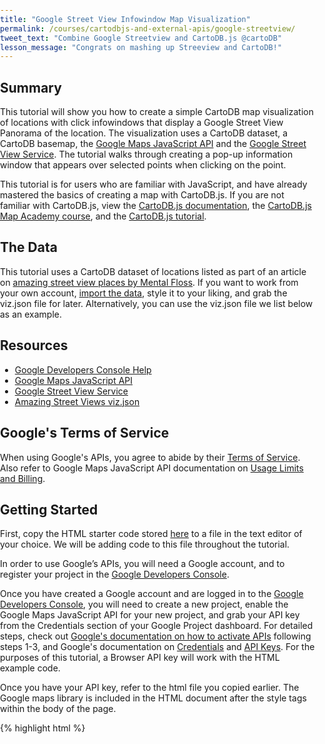 ```yaml
---
title: "Google Street View Infowindow Map Visualization"
permalink: /courses/cartodbjs-and-external-apis/google-streetview/
tweet_text: "Combine Google Streetview and CartoDB.js @cartoDB"
lesson_message: "Congrats on mashing up Streeview and CartoDB!"
---
```


## Summary
This tutorial will show you how to create a simple CartoDB map visualization of locations with click infowindows that display a Google Street View Panorama of the location. The visualization uses a CartoDB dataset, a CartoDB basemap, the [Google Maps JavaScript API](https://developers.google.com/maps/documentation/javascript/tutorial) and the [Google Street View Service](https://developers.google.com/maps/documentation/javascript/streetview?hl=en). The tutorial walks through creating a pop-up information window that appears over selected points when clicking on the point.

This tutorial is for users who are familiar with JavaScript, and have already mastered the basics of creating a map with CartoDB.js. If you are not familiar with CartoDB.js, view the [CartoDB.js documentation](/cartodb-platform/cartodb-js.html), the [CartoDB.js Map Academy course](http://academy.cartodb.com/courses/cartodbjs-ground-up/), and the [CartoDB.js tutorial](/tutorials/create_map_cartodbjs).

## The Data

This tutorial uses a CartoDB dataset of locations listed as part of an article on [amazing street view places by Mental Floss](http://mentalfloss.com/article/51904/16-amazing-places-visit-google-street-view). If you want to work from your own account, [import the data](https://documentation.cartodb.com/tables/amazingstreetviews), style it to your liking, and grab the viz.json file for later. Alternatively, you can use the viz.json file we list below as an example.


## Resources

* [Google Developers Console Help](https://developers.google.com/console/help/new)
* [Google Maps JavaScript API](https://developers.google.com/maps/documentation/javascript/tutorial)
* [Google Street View Service](https://developers.google.com/maps/documentation/javascript/streetview?hl=en)
* [Amazing Street Views viz.json](https://documentation.cartodb.com/api/v2/viz/d482b58a-a432-11e5-a413-0ecd1babdde5/viz.json)

## Google's Terms of Service

When using Google's APIs, you agree to abide by their [Terms of Service](https://developers.google.com/maps/terms). Also refer to Google Maps JavaScript API documentation on [Usage Limits and Billing](https://developers.google.com/maps/documentation/javascript/usage).


## Getting Started

First, copy the HTML starter code stored [here](https://github.com/CartoDB/academy/blob/master/_app/t/07-cartodbjs-and-external-apis/lesson-1/template.html) to a file in the text editor of your choice. We will be adding code to this file throughout the tutorial.

In order to use Google’s APIs, you will need a Google account, and to register your project in the [Google Developers Console](https://console.developers.google.com/).

Once you have created a Google account and are logged in to the [Google Developers Console](https://console.developers.google.com/), you will need to create a new project, enable the Google Maps JavaScript API for your new project, and grab your API key from the Credentials section of your Google Project dashboard. For detailed steps, check out [Google's documentation on how to activate APIs](https://developers.google.com/console/help/new/#activatingapis) following steps 1-3, and Google's documentation on [Credentials](https://developers.google.com/console/help/new/#credentials-access-security-and-identity) and [API Keys](https://developers.google.com/console/help/new/#api-keys). For the purposes of this tutorial, a Browser API key will work with the HTML example code.

Once you have your API key, refer to the html file you copied earlier. The Google maps library is included in the HTML document after the style tags within the body of the page.

{% highlight html %}
<body>
<div id="map"></div>

<!-- include google maps library -->
<script type="text/javascript" src="https://maps.googleapis.com/maps/api/js?key=APIKEY"></script>

<!-- include cartodb.js library -->
<script src="http://libs.cartocdn.com/cartodb.js/v3/3.15/cartodb.js"></script>
{% endhighlight %}

Within the script tag for the google maps library, replace “APIKEY” with your API key.

## Creating the Map

Let’s walk through our starter code HTML file.

Within the head tag of the body, we have included a link to the CartoDB CSS stylesheet, some basic CSS styles for our map to render it as full screen, as well as styles specifying the size of our infowindow.

{% highlight html %}
<link rel="stylesheet" href="http://libs.cartodb.com/cartodb.js/v3/3.15/themes/css/cartodb.css" />
<style>
  html, body, #map {
    height: 100%;
    padding: 0;
    margin: 0;
  }
  .cartodb-popup-content-wrapper {
    height: 375px;
  }
  .cartodb-popup-content {
    height: 375px;   
  }
  #infowindow_template {
    width: 550px;
  }
  div.cartodb-popup.v2 {
    width: 550px  !important;
    height: 375px;
   }
   #panorama {
    width: 100%;
    height: 350px;
    }
</style>
{% endhighlight %}

Within the body of the page, we have an empty div element with an id of “map,” which we will use to append our map to the DOM.

{% highlight html %}
<div id="map"></div>
{% endhighlight %}

Now that we are familiar with our starter code, let's add additional code to create our map. Grab your viz.json link, or use [this link](https://documentation.cartodb.com/api/v2/viz/d482b58a-a432-11e5-a413-0ecd1babdde5/viz.json). Within the script tags in the body of the file, we need to add some additional code to setup a Leaflet map with a center of (0,0) and a zoom level of 2 in the function main(). We also add a basemap using Leaflet and our viz.json layer using the [CartoDB.js createLayer()method](http://docs.cartodb.com/cartodb-platform/cartodb-js/api-methods/#cartodbcreatelayermap-layersource--options--callback). Here's the full code:

{% highlight javascript %}
<script>
function main() {

 var map = new L.Map('map', {
          center: [0,0],
          zoom: 2
        });

        L.tileLayer('https://cartocdn_{s}.global.ssl.fastly.net/base-antique/{z}/{x}/{y}.png', {
          attribution: ''
        }).addTo(map);

        cartodb.createLayer(map, 'https://documentation.cartodb.com/api/v2/viz/d482b58a-a432-11e5-a413-0ecd1babdde5/viz.json')
        .addTo(map)
        .done(function(layer) {

        });
       }
  window.onload = main;
</script>
{% endhighlight %}

Check that you have correctly added your map by navigating to a web browser to run your HTML file, or by loading up a [Python SimpeHTTPServer](https://docs.python.org/2/library/simplehttpserver.html).

Now that we have created our map, our next step is to create the CartoDB infowindows. This will be a two step process in which we setup interactivity so that infowindows can be enabled in our JavaScript done function, and add an HTML template for our infowindows. Let's start by adding our infowindow HTML template code! Add the following script to your HTML file beneath <div id="map"></div> within the body of the file.

{% highlight javascript %}
<script type="infowindow/html" id="infowindow_template">
      <div class="cartodb-popup v2">
        <a href="#close" class="cartodb-popup-close-button close">x</a>
         <div class="cartodb-popup-content-wrapper">
           <div class="cartodb-popup-header">
            <div id="panorama"></div>
           </div>
           <div class="cartodb-popup-content">
             <h4>{{content.data.name}}</h4>
           </div>
         </div>
         <div class="cartodb-popup-tip-container"></div>
      </div>
      </script>
{% endhighlight %}

Within our infowindow HTMl template is a div with an id of "panorama". This div will be used later to append our Google Street View Panorama to the DOM once the panorama is generated. We also include a h4 element and use [mustache templates](https://mustache.github.io/) to grab data from our table for the name of each Street View location. The infowindow template includes div elements that have CSS styles that correspond to styles setup in our CartoDB stylesheet to style the display of the infowindow.

Now that we have added our infowindow template, we need to enable the infowindow interactivity in our JavaScript. Within the done function() in our JavaScript, add the following code:

{% highlight javascript %}
<script>
        .done(function(layer) {
          var sublayer = layer.getSubLayer(0);
          sublayer.setInteraction(true);

          cartodb.vis.Vis.addInfowindow(map, sublayer, ['cartodb_id', 'lat', 'lon', 'name'],{
            infowindowTemplate: $('#infowindow_template').html(),
            templateType: 'mustache'
          });

         layer.on('featureClick', function(e, latlng, pos, data, layerIndex){     
            var sv = new google.maps.StreetViewService();
            var myLatLng = new google.maps.LatLng(data.lat, data.lon);
            sv.getPanorama({location: myLatLng, radius: 50}, processSVData);
        });

</script>
{% endhighlight %}

Let's break the above code down further. We use the [CartoDB.js method getSubLayer()](http://docs.cartodb.com/cartodb-platform/cartodb-js/api-methods/#sublayersetlayerdefinition) in order to access the SQL and CSS of our map layer. We then enable interaction for the layer using the [CartoDB.js sublayer method setInteraction()](http://docs.cartodb.com/cartodb-platform/cartodb-js/api-methods/#sublayersetinteractivitycartodbid-name-) which will enable [CartoDB.js events](http://docs.cartodb.com/cartodb-platform/cartodb-js/events/) like [featureClick](http://docs.cartodb.com/cartodb-platform/cartodb-js/events/#layerfeatureclickevent-latlng-pos-data-layerindex). This will allow us to add events like mouseover or click events.


{% highlight html %}
<script>
    var sublayer = layer.getSubLayer(0);
    sublayer.setInteraction(true);
</script>
{% endhighlight %}

We then add a click infowindow to our map using the [CartoDB.js cartodb.vis.Vis.addInfowindow() method](http://docs.cartodb.com/cartodb-platform/cartodb-js/api-methods/#visaddinfowindowmap-layer-fields--options). The method takes our map object, CartoDB layer (or sublayer), and an array of column names for which interactivity will be enabled (the columns in our dataset that we need to access as part of our infowindow setup). Within our dataset are two columns that store our latitude and longitude coordinates separately called 'lat' and 'lon'. We also have a column called 'name', which stores titles for each Street View location. We pass our infowindowTemplate as a parameter, and setup the templateType as a mustache template. The  method returns an [infowindow object](http://docs.cartodb.com/cartodb-platform/cartodb-js/api-methods/#sublayerinfowindow)!

{% highlight html %}
<script>
    cartodb.vis.Vis.addInfowindow(map, sublayer, ['cartodb_id', 'lat', 'lon', 'name'],{
      infowindowTemplate: $('#infowindow_template').html(),
      templateType: 'mustache'
    });
</script>
{% endhighlight %}

We set up our custom [featureClick](http://docs.cartodb.com/cartodb-platform/cartodb-js/events/#layerfeatureclickevent-latlng-pos-data-layerindex) event so we can access our latitude and longitude data. When the user clicks on a point on our map, we grab the latitude and longitude coordinates for that point from our 'lat' and 'lon' columns in our CartoDB dataset and pass the coordinates to the Google Street View Service to make our request for the location panorama. We use the StreetViewService object to make a StreetViewLocationRequest using our latitude and longitude values. The getPanorama() function needs a callback function (processSVData) to execute upon retrieval of a result from the StreetView Service. If the response from StreetView Service is positive, we will be able to generate our panorama. If the result is negative, an error message will be logged to the console.


{% highlight html %}
<script>  
layer.on('featureClick', function(e, latlng, pos, data, layerIndex){
    var sv = new google.maps.StreetViewService();
    var myLatLng = new google.maps.LatLng(data.lat, data.lon);
    sv.getPanorama({location: myLatLng, radius: 50}, processSVData);
});
</script>
{% endhighlight %}

We pass our location data and the StreetView Service status to the processSVData() callback function. If the StreetViewStatus is positive, we can create our panorama! We select the #panorama div from our infowindow template to append our panorama to the DOM, use the StreetViewService method setPosition to set the location for the panorama, and specify no close button for the panorama. If the StreetViewStatus is negative and there is no Street View data for the location, we log an error message to the console.  

{% highlight html %}
<script>
    function processSVData(data, status) {

      if (status === google.maps.StreetViewStatus.OK) {
        console.log('creating panorama');
        var panorama;
        panorama = new google.maps.StreetViewPanorama(document.querySelector("#panorama"));
        panorama.setPosition(data.location.latLng);
        panorama.setPov(({
          heading: 265,
          pitch: 0
        }));
        panorama.setEnableCloseButton(false);
        panorama.setVisible(true);
      } else {
        console.error('Street View data not found for this location.');
      }
    }
</script>
{% endhighlight %}

That's it! Here is the complete code for setting up the infowindow, make sure to add your Google API key for it to work:

{% highlight html %}
<!DOCTYPE html>
<html>
  <head>
    <title>Google Street View</title>
    <meta name="viewport" content="initial-scale=1.0, user-scalable=no" />
    <meta http-equiv="content-type" content="text/html; charset=UTF-8"/>
    <link rel="stylesheet" href="http://libs.cartocdn.com/cartodb.js/v3/3.15/themes/css/cartodb.css" />

    <style>
      html, body, #map {
        height: 100%;
        padding: 0;
        margin: 0;
      }
      .cartodb-popup-content-wrapper {
       height: 375px;
      }
      .cartodb-popup-content {
       height: 375px;   
      }
      #infowindow_template {
          width: 550px;
      }
      div.cartodb-popup.v2 {
        width: 550px  !important;
        height: 375px;
      }
      #panorama {
        width: 100%;
        height: 350px;
      }
    </style>

  </head>
  <body>
    <div id="map"></div>

    <script type="infowindow/html" id="infowindow_template">
      <div class="cartodb-popup v2">
        <a href="#close" class="cartodb-popup-close-button close">x</a>
         <div class="cartodb-popup-content-wrapper">
           <div class="cartodb-popup-header">
            <div id="panorama"></div>
           </div>
           <div class="cartodb-popup-content">
             <h4>{{content.data.name}}</h4>
           </div>
         </div>
         <div class="cartodb-popup-tip-container"></div>
      </div>
      </script>

    <!-- include google maps library -->
    <script type="text/javascript" src="https://maps.googleapis.com/maps/api/js?key=APIKEY"></script>

    <!-- include cartodb.js library -->
    <script src="http://libs.cartocdn.com/cartodb.js/v3/3.15/cartodb.js"></script>

    <script>
      function main() {

        var map = new L.Map('map', {
          center: [0,0],
          zoom: 2
        });

        L.tileLayer('https://cartocdn_{s}.global.ssl.fastly.net/base-antique/{z}/{x}/{y}.png', {
          attribution: ''
        }).addTo(map);

        cartodb.createLayer(map, 'https://documentation.cartodb.com/api/v2/viz/d482b58a-a432-11e5-a413-0ecd1babdde5/viz.json')
        .addTo(map)
        .done(function(layer) {

          var sublayer = layer.getSubLayer(0);
          sublayer.setInteraction(true);

          cartodb.vis.Vis.addInfowindow(map, sublayer, ['cartodb_id', 'lat', 'lon', 'name'],{
            infowindowTemplate: $('#infowindow_template').html(),
            templateType: 'mustache'
          });

         layer.on('featureClick', function(e, latlng, pos, data, layerIndex){     
            var sv = new google.maps.StreetViewService();
            var myLatLng = new google.maps.LatLng(data.lat, data.lon);
            sv.getPanorama({location: myLatLng, radius: 50}, processSVData);
          });

          function processSVData(data, status) {

            if (status === google.maps.StreetViewStatus.OK) {
                  console.log('creating panorama');
                  var panorama;
                  panorama = new google.maps.StreetViewPanorama(document.querySelector("#panorama"));
                  panorama.setPosition(data.location.latLng);
                  panorama.setPov(({
                    heading: 265,
                    pitch: 0
                  }));
                 panorama.setEnableCloseButton(false);
                panorama.setVisible(true);
            } else {
              console.error('Street View data not found for this location.');
            }
          }
        });
      }

      window.onload = main;
    </script>
  </body>
</html>
{% endhighlight %}

## Resources
* [CartoDB.js documentation](http://docs.cartodb.com/cartodb-platform/cartodb-js/)
* [Google Maps JavaScript API](https://developers.google.com/maps/documentation/javascript/tutorial)
* [Google Street View Service](https://developers.google.com/maps/documentation/javascript/streetview?hl=en)
